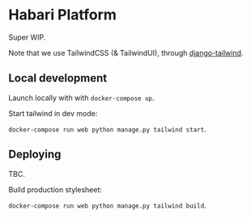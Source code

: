 Habari Platform
===============

Super WIP.

Note that we use TailwindCSS (& TailwindUI), through [django-tailwind](https://github.com/timonweb/django-tailwind). 

Local development
-----------------

Launch locally with with `docker-compose up`.

Start tailwind in dev mode:

`docker-compose run web python manage.py tailwind start`.

Deploying
---------

TBC.


Build production stylesheet:

`docker-compose run web python manage.py tailwind build`.
